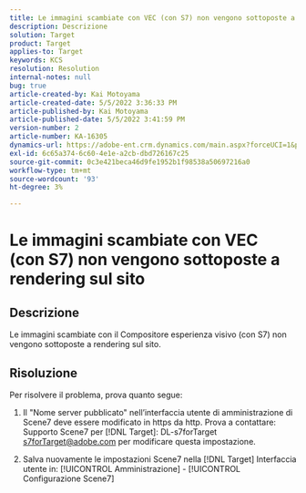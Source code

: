 ```yaml
---
title: Le immagini scambiate con VEC (con S7) non vengono sottoposte a rendering sul sito
description: Descrizione
solution: Target
product: Target
applies-to: Target
keywords: KCS
resolution: Resolution
internal-notes: null
bug: true
article-created-by: Kai Motoyama
article-created-date: 5/5/2022 3:36:33 PM
article-published-by: Kai Motoyama
article-published-date: 5/5/2022 3:41:59 PM
version-number: 2
article-number: KA-16305
dynamics-url: https://adobe-ent.crm.dynamics.com/main.aspx?forceUCI=1&pagetype=entityrecord&etn=knowledgearticle&id=f64e2e21-89cc-ec11-a7b5-6045bd00d995
exl-id: 6c65a374-6c60-4e1e-a2cb-dbd726167c25
source-git-commit: 0c3e421beca46d9fe1952b1f98538a50697216a0
workflow-type: tm+mt
source-wordcount: '93'
ht-degree: 3%

---
```


# Le immagini scambiate con VEC (con S7) non vengono sottoposte a rendering sul sito

## Descrizione


Le immagini scambiate con il Compositore esperienza visivo (con S7) non vengono sottoposte a rendering sul sito.


## Risoluzione


Per risolvere il problema, prova quanto segue:

1. Il &quot;Nome server pubblicato&quot; nell’interfaccia utente di amministrazione di Scene7 deve essere modificato in https da http. Prova a contattare: Supporto Scene7 per [!DNL Target]: DL-s7forTarget [s7forTarget@adobe.com](mailto:s7forTarget@adobe.com) per modificare questa impostazione.

2. Salva nuovamente le impostazioni Scene7 nella [!DNL Target] Interfaccia utente in: [!UICONTROL Amministrazione] - [!UICONTROL Configurazione Scene7]

